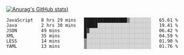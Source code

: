 [![Anurag's GitHub stats](https://github-readme-stats.vercel.app/api?username=Old-Camel&show_icons=true&theme=dark))](https://github.com/anuraghazra/github-readme-stats)
<!--START_SECTION:waka-->

```text
JavaScript   8 hrs 29 mins   ████████████████▒░░░░░░░░   65.61 %
Java         2 hrs 30 mins   █████░░░░░░░░░░░░░░░░░░░░   19.41 %
JSON         49 mins         █▓░░░░░░░░░░░░░░░░░░░░░░░   06.42 %
XML          35 mins         █░░░░░░░░░░░░░░░░░░░░░░░░   04.59 %
LESS         14 mins         ▒░░░░░░░░░░░░░░░░░░░░░░░░   01.90 %
YAML         13 mins         ▒░░░░░░░░░░░░░░░░░░░░░░░░   01.76 %
```

<!--END_SECTION:waka-->

